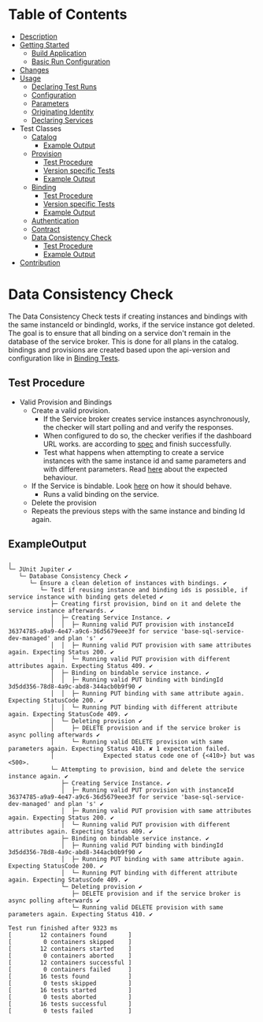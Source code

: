 # Table of Contents
- [Description](../README.md#description)
- [Getting Started](../README.md#getting-started)
    - [Build Application](../README.md#build-application)
    - [Basic Run Configuration](../README.md#basic-run-configuration)
- [Changes](../README.md#changes)
- [Usage](Usage.md)
    - [Declaring Test Runs](Usage.md#declaring-test-runs)
    - [Configuration](Usage.md#configuration)
    - [Parameters](Usage.md#parameters)
    - [Originating Identity](Usage.md#originating-identity)
    - [Declaring Services](Usage.md#declaring-services)
- Test Classes
    - [Catalog](CatalogTest.md)
       - [Example Output](CatalogTest.md#example-output)
    - [Provision](ProvisionTests.md#provision-tests)
        - [Test Procedure](ProvisionTests.md#test-procedure)
        - [Version specific Tests](ProvisionTests.md#version-specific-tests)
        - [Example Output](ProvisionTests.md#example-output)
    - [Binding](#binding-tests)
        - [Test Procedure](BindingTests.md#test-procedure)
        - [Version specific Tests](BindingTests.md#version-specific-tests)
        - [Example Output](BindingTests.md#example-output)
    - [Authentication](docs/AuthenticationTests.md)   
    - [Contract](docs/ContractTest.md)
    - [Data Consistency Check](#data-consistency-check)
        - [Test Procedure](#test-procedure)
        - [Example Output](#example-output)
- [Contribution](docs/Contribution.md)
   
# Data Consistency Check

The Data Consistency Check tests if creating instances and bindings with the same instanceId or bindingId,
works, if the service instance got deleted. The goal is to ensure that all binding on a service don't remain 
in the database of the service broker. This is done for all plans in the catalog. bindings and provisions are created based upon the 
api-version and configuration like in [Binding Tests](BindingTests.md).

## Test Procedure

- Valid Provision and Bindings
    - Create a valid provision.
        - If the Service broker creates service instances asynchronously, the checker will start polling and and verify the responses.
        - When configured to do so, the checker verifies if the dashboard URL works.
        are according to [spec](https://github.com/openservicebrokerapi/servicebroker/blob/v2.15/spec.md#polling-last-operation-for-service-instances) and finish successfully.
        - Test what happens when attempting to create a service instances with the same instance id and same parameters and with different parameters.
     Read [here](https://github.com/openservicebrokerapi/servicebroker/blob/v2.15/spec.md#polling-last-operation-for-service-instances) about the expected behaviour.
    - If the Service is bindable. Look [here](https://github.com/openservicebrokerapi/servicebroker/blob/v2.15/spec.md#binding) on how it should behave.
        - Runs a valid binding on the service.
    - Delete the provision
    - Repeats the previous steps with the same instance and binding Id again.
    
## ExampleOutput

```
╷
└─ JUnit Jupiter ✔
   └─ Database Consistency Check ✔
      └─ Ensure a clean deletion of instances with bindings. ✔
         └─ Test if reusing instance and binding ids is possible, if service instance with binding gets deleted ✔
            ├─ Creating first provision, bind on it and delete the service instance afterwards. ✔
            │  ├─ Creating Service Instance. ✔
            │  │  ├─ Running valid PUT provision with instanceId 36374785-a9a9-4e47-a9c6-36d5679eee3f for service 'base-sql-service-dev-managed' and plan 's' ✔
            │  │  ├─ Running valid PUT provision with same attributes again. Expecting Status 200. ✔
            │  │  └─ Running valid PUT provision with different attributes again. Expecting Status 409. ✔
            │  ├─ Binding on bindable service instance. ✔
            │  │  ├─ Running valid PUT binding with bindingId 3d5dd356-78d8-4a9c-abd8-344acb0b9f90 ✔
            │  │  ├─ Running PUT binding with same attribute again. Expecting StatusCode 200. ✔
            │  │  └─ Running PUT binding with different attribute again. Expecting StatusCode 409. ✔
            │  └─ Deleting provision ✔
            │     ├─ DELETE provision and if the service broker is async polling afterwards ✔
            │     └─ Running valid DELETE provision with same parameters again. Expecting Status 410. ✘ 1 expectation failed.
            │              Expected status code one of {<410>} but was <500>.
            └─ Attempting to provision, bind and delete the service instance again. ✔
               ├─ Creating Service Instance. ✔
               │  ├─ Running valid PUT provision with instanceId 36374785-a9a9-4e47-a9c6-36d5679eee3f for service 'base-sql-service-dev-managed' and plan 's' ✔
               │  ├─ Running valid PUT provision with same attributes again. Expecting Status 200. ✔
               │  └─ Running valid PUT provision with different attributes again. Expecting Status 409. ✔
               ├─ Binding on bindable service instance. ✔
               │  ├─ Running valid PUT binding with bindingId 3d5dd356-78d8-4a9c-abd8-344acb0b9f90 ✔
               │  ├─ Running PUT binding with same attribute again. Expecting StatusCode 200. ✔
               │  └─ Running PUT binding with different attribute again. Expecting StatusCode 409. ✔
               └─ Deleting provision ✔
                  ├─ DELETE provision and if the service broker is async polling afterwards ✔
                  └─ Running valid DELETE provision with same parameters again. Expecting Status 410. ✔

Test run finished after 9323 ms
[        12 containers found      ]
[         0 containers skipped    ]
[        12 containers started    ]
[         0 containers aborted    ]
[        12 containers successful ]
[         0 containers failed     ]
[        16 tests found           ]
[         0 tests skipped         ]
[        16 tests started         ]
[         0 tests aborted         ]
[        16 tests successful      ]
[         0 tests failed          ]
```